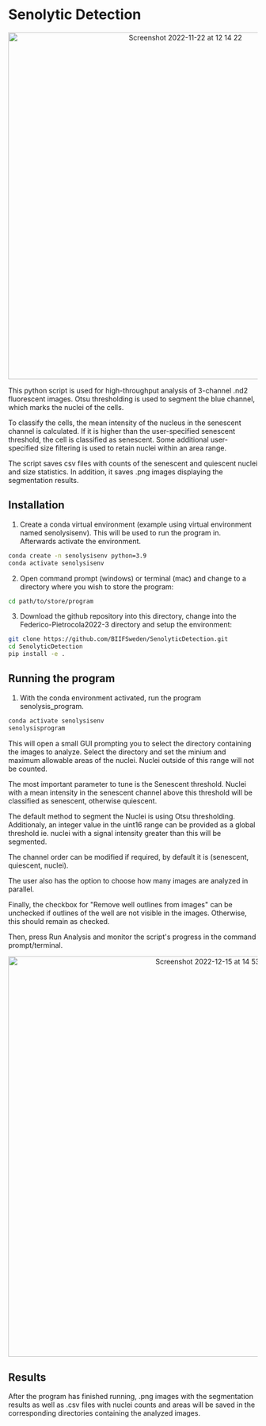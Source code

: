 # Senolytic Detection

<p align="center">
<img width="700" alt="Screenshot 2022-11-22 at 12 14 22" src="https://user-images.githubusercontent.com/43760657/203300414-90941d88-ce7f-4729-a97e-73b2bc896896.png">
</p>

This python script is used for high-throughput analysis of 3-channel .nd2 fluorescent images. Otsu thresholding is used to segment the blue channel, which marks the nuclei of the cells.

To classify the cells, the mean intensity of the nucleus in the senescent channel is calculated. If it is higher than the user-specified senescent threshold, the cell is classified as senescent. Some additional user-specified size filtering is used to retain nuclei within an area range.

The script saves csv files with counts of the senescent and quiescent nuclei and size statistics. In addition, it saves .png images displaying the segmentation results.

## Installation

1. Create a conda virtual environment (example using virtual environment named senolysisenv). This will be used to run the program in. Afterwards activate the environment.
```bash
conda create -n senolysisenv python=3.9
conda activate senolysisenv
```

2. Open command prompt (windows) or terminal (mac) and change to a directory where you wish to store the program:

```bash
cd path/to/store/program
```

3. Download the github repository into this directory, change into the Federico-Pietrocola2022-3 directory and setup the environment:
```bash
git clone https://github.com/BIIFSweden/SenolyticDetection.git
cd SenolyticDetection
pip install -e .
```

## Running the program

1. With the conda environment activated, run the program senolysis_program.
```bash
conda activate senolysisenv
senolysisprogram
```
This will open a small GUI prompting you to select the directory containing the images to analyze. Select the directory and set the minium and maximum allowable areas of the nuclei. Nuclei outside of this range will not be counted.

The most important parameter to tune is the Senescent threshold. Nuclei with a mean intensity in the senescent channel above this threshold will be classified as senescent, otherwise quiescent.

The default method to segment the Nuclei is using Otsu thresholding. Additionaly, an integer value in the uint16 range can be provided as a global threshold ie. nuclei with a signal intensity greater than this will be segmented.

The channel order can be modified if required, by default it is (senescent, quiescent, nuclei).

The user also has the option to choose how many images are analyzed in parallel.

Finally, the checkbox for "Remove well outlines from images" can be unchecked if outlines of the well are not visible in the images. Otherwise, this should remain as checked.

Then, press Run Analysis and monitor the script's progress in the command prompt/terminal.


<p align="center">
<img width="808" alt="Screenshot 2022-12-15 at 14 53 41" src="https://user-images.githubusercontent.com/43760657/207876332-bd9b96f7-fded-4179-accb-d72484b076c5.png">
</p>


## Results
After the program has finished running, .png images with the segmentation results as well as .csv files with nuclei counts and areas will be saved in the corresponding directories containing the analyzed images.
